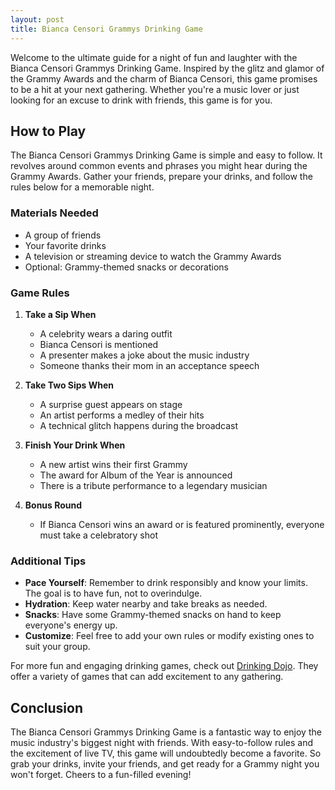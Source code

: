 ```yaml
---
layout: post
title: Bianca Censori Grammys Drinking Game
---
```



Welcome to the ultimate guide for a night of fun and laughter with the Bianca Censori Grammys Drinking Game. Inspired by the glitz and glamor of the Grammy Awards and the charm of Bianca Censori, this game promises to be a hit at your next gathering. Whether you're a music lover or just looking for an excuse to drink with friends, this game is for you.

## How to Play

The Bianca Censori Grammys Drinking Game is simple and easy to follow. It revolves around common events and phrases you might hear during the Grammy Awards. Gather your friends, prepare your drinks, and follow the rules below for a memorable night.

### Materials Needed

- A group of friends
- Your favorite drinks
- A television or streaming device to watch the Grammy Awards
- Optional: Grammy-themed snacks or decorations

### Game Rules

1. **Take a Sip When**

   - A celebrity wears a daring outfit
   - Bianca Censori is mentioned
   - A presenter makes a joke about the music industry
   - Someone thanks their mom in an acceptance speech

2. **Take Two Sips When**

   - A surprise guest appears on stage
   - An artist performs a medley of their hits
   - A technical glitch happens during the broadcast

3. **Finish Your Drink When**

   - A new artist wins their first Grammy
   - The award for Album of the Year is announced
   - There is a tribute performance to a legendary musician

4. **Bonus Round**

   - If Bianca Censori wins an award or is featured prominently, everyone must take a celebratory shot

### Additional Tips

- **Pace Yourself**: Remember to drink responsibly and know your limits. The goal is to have fun, not to overindulge.
- **Hydration**: Keep water nearby and take breaks as needed.
- **Snacks**: Have some Grammy-themed snacks on hand to keep everyone's energy up.
- **Customize**: Feel free to add your own rules or modify existing ones to suit your group.

For more fun and engaging drinking games, check out [Drinking Dojo](https://drinkingdojo.com/). They offer a variety of games that can add excitement to any gathering.

## Conclusion

The Bianca Censori Grammys Drinking Game is a fantastic way to enjoy the music industry's biggest night with friends. With easy-to-follow rules and the excitement of live TV, this game will undoubtedly become a favorite. So grab your drinks, invite your friends, and get ready for a Grammy night you won't forget. Cheers to a fun-filled evening!